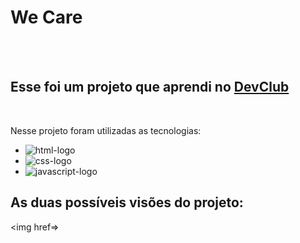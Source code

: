<h1>We Care</h1>
<br>
<br>
<h2>Esse foi um projeto que aprendi no <a href="https://rodolfomori.com.br/devclub/">DevClub</a></h2>
<br>
<p>Nesse projeto foram utilizadas as tecnologias:
  
 - <img src="https://img.shields.io/badge/HTML5-E34F26?style=for-the-badge&logo=html5&logoColor=white" alt="html-logo" />
 - <img src="https://img.shields.io/badge/CSS-239120?&style=for-the-badge&logo=css3&logoColor=white" alt="css-logo" />
 - <img src="https://img.shields.io/badge/JavaScript-F7DF1E?style=for-the-badge&logo=javascript&logoColor=black" alt="javascript-logo"/>
</p> 

<h2>As duas possíveis visões do projeto: </h2>

<img href=>
